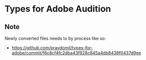 # Types for Adobe Audition

## Note

Newly converted files needs to by process like so:
- https://github.com/pravdomil/types-for-adobe/commit/f6c8cf4fc2dba43f928c845a4db8438f0437d9ee
